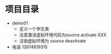 # 项目目录
- demo01
    - 定义一个学生类
    - 注意激活虚拟环境代码为source activate XXX
    - 注销虚拟环境为 source deactivate
- 电话 13974619315
